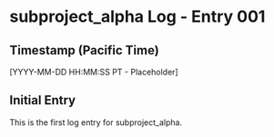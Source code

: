 # subproject_alpha Log - Entry 001

## Timestamp (Pacific Time)

[YYYY-MM-DD HH:MM:SS PT - Placeholder]

## Initial Entry

This is the first log entry for subproject_alpha.
